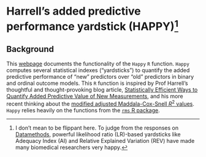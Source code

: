 
<!-- README.md is generated from README.Rmd. Please edit that file -->

# Harrell’s added predictive performance yardstick (HAPPY)[^1]

## Background

This [webpage](https://yhpua.github.io/Happy/) documents the
functionality of the `Happy` `R` function. `Happy` computes several
statistical indexes (“yardsticks”) to quantify the added predictive
performance of “new” predictors over “old” predictors in binary and
ordinal outcome models. This `R` function is inspired by Prof Harrell’s
thoughtful and thought-provoking blog article, [Statistically Efficient
Ways to Quantify Added Predictive Value of New
Measurements](https://www.fharrell.com/post/addvalue/), and his more
recent thinking about the [modified adjusted Maddala-Cox-Snell $R^2$
values](https://hbiostat.org/bib/r2.html). `Happy` relies heavily on the
functions from the [`rms` R package](https://github.com/harrelfe/rms).

[^1]: I don’t mean to be flippant here. To judge from the responses on
    [Datamethods](https://discourse.datamethods.org/t/statistically-efficient-ways-to-quantify-added-predictive-value-of-new-measurements/2013),
    powerful likelihood ratio (LR)-based yardsticks like Adequacy Index
    (AI) and Relative Explained Variation (REV) have made many
    biomedical researchers very happy.
